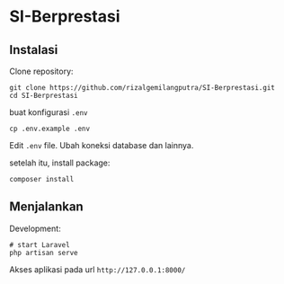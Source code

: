 # SI-Berprestasi

## Instalasi
Clone repository:
```
git clone https://github.com/rizalgemilangputra/SI-Berprestasi.git
cd SI-Berprestasi
```

buat konfigurasi `.env`
```
cp .env.example .env
```
Edit `.env` file. Ubah koneksi database dan lainnya.

setelah itu, install package:
```
composer install
```

## Menjalankan
Development:
```
# start Laravel
php artisan serve
```
Akses aplikasi pada url `http://127.0.0.1:8000/`
